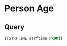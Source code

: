 <!--


Author:Nathan Buesgens



CDM Version:5.4



Use Case:Characteristic


-->

# Person Age










 
## Query
```sql
{[STRFTIME strftime FROM]}
```



